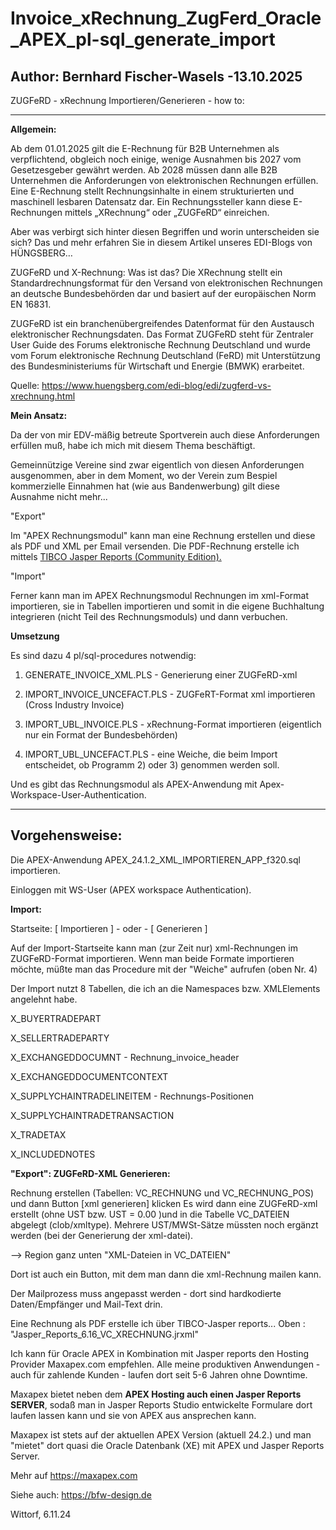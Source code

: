 # Invoice_xRechnung_ZugFerd_Oracle_APEX_pl-sql_generate_import
Author: Bernhard Fischer-Wasels -13.10.2025
-------------------------------------------

ZUGFeRD - xRechnung Importieren/Generieren - how to:

-----------------------------------------------------

<b>Allgemein:</b>

Ab dem 01.01.2025 gilt die E-Rechnung für B2B Unternehmen als verpflichtend, obgleich noch einige, wenige Ausnahmen bis 2027 vom Gesetzesgeber gewährt werden. Ab 2028 müssen dann alle B2B Unternehmen die Anforderungen von elektronischen Rechnungen erfüllen. Eine E-Rechnung stellt Rechnungsinhalte in einem strukturierten und maschinell lesbaren Datensatz dar. Ein Rechnungssteller kann diese E-Rechnungen mittels „XRechnung“ oder „ZUGFeRD“ einreichen.

Aber was verbirgt sich hinter diesen Begriffen und worin unterscheiden sie sich? Das und mehr erfahren Sie in diesem Artikel unseres EDI-Blogs von HÜNGSBERG…

ZUGFeRD und X-Rechnung: Was ist das?
Die XRechnung stellt ein Standardrechnungsformat für den Versand von elektronischen Rechnungen an deutsche Bundesbehörden dar und basiert auf der europäischen Norm EN 16831.

ZUGFeRD ist ein branchenübergreifendes Datenformat für den Austausch elektronischer Rechnungsdaten. Das Format ZUGFeRD steht für Zentraler User Guide des Forums elektronische Rechnung Deutschland und wurde vom Forum elektronische Rechnung Deutschland (FeRD) mit Unterstützung des Bundesministeriums für Wirtschaft und Energie (BMWK) erarbeitet.

Quelle: https://www.huengsberg.com/edi-blog/edi/zugferd-vs-xrechnung.html

<b>Mein Ansatz:</b>

Da der von mir EDV-mäßig betreute Sportverein auch diese Anforderungen erfüllen muß, habe ich mich mit diesem Thema beschäftigt.

Gemeinnützige Vereine sind zwar eigentlich von diesen Anforderungen ausgenommen, aber in dem Moment, wo der Verein zum Bespiel kommerzielle Einnahmen hat (wie aus Bandenwerbung) gilt diese Ausnahme nicht mehr...


"Export"

Im "APEX Rechnungsmodul" kann man eine Rechnung erstellen und diese als PDF und XML per Email versenden. Die PDF-Rechnung erstelle ich mittels <a target=new href ="https://www.jaspersoft.com/products/jaspersoft-community">TIBCO Jasper Reports (Community Edition).</a>

"Import"

Ferner kann man im APEX Rechnungsmodul Rechnungen im xml-Format importieren, sie in Tabellen importieren und somit in die eigene Buchhaltung integrieren (nicht Teil des Rechnungsmoduls) und dann verbuchen.

<b>Umsetzung</b>

Es sind dazu 4 pl/sql-procedures notwendig:

1) GENERATE_INVOICE_XML.PLS - Generierung einer ZUGFeRD-xml

2) IMPORT_INVOICE_UNCEFACT.PLS - ZUGFeRT-Format xml importieren (Cross Industry Invoice)

3) IMPORT_UBL_INVOICE.PLS - xRechnung-Format importieren (eigentlich nur ein Format der Bundesbehörden)

4) IMPORT_UBL_UNCEFACT.PLS - eine Weiche, die beim Import entscheidet, ob Programm 2) oder 3) genommen werden soll.

Und es gibt das Rechnungsmodul als APEX-Anwendung mit Apex-Workspace-User-Authentication.

---------------------------------
<b>Vorgehensweise:</b>
---------------------------------

Die APEX-Anwendung APEX_24.1.2_XML_IMPORTIEREN_APP_f320.sql importieren.

Einloggen mit WS-User (APEX workspace Authentication).

<b>Import:</b>

Startseite: [ Importieren ] - oder - [ Generieren ]

Auf der Import-Startseite kann man (zur Zeit nur) xml-Rechnungen im ZUGFeRD-Format importieren.
Wenn man beide Formate importieren möchte, müßte man das Procedure mit der "Weiche" aufrufen (oben Nr. 4)

Der Import nutzt 8 Tabellen, die ich an die Namespaces bzw. XMLElements angelehnt habe.

X_BUYERTRADEPART

X_SELLERTRADEPARTY

X_EXCHANGEDDOCUMNT - Rechnung_invoice_header

X_EXCHANGEDDOCUMENTCONTEXT

X_SUPPLYCHAINTRADELINEITEM - Rechnungs-Positionen

X_SUPPLYCHAINTRADETRANSACTION

X_TRADETAX

X_INCLUDEDNOTES


<b>"Export": ZUGFeRD-XML Generieren:</b>

Rechnung erstellen (Tabellen: VC_RECHNUNG und VC_RECHNUNG_POS)  und dann Button [xml generieren] klicken
Es wird dann eine ZUGFeRD-xml erstellt (ohne UST bzw. UST = 0.00 )und in die Tabelle VC_DATEIEN abgelegt (clob/xmltype).
Mehrere UST/MWSt-Sätze müssten noch ergänzt werden (bei der Generierung der xml-datei).

--> Region ganz unten "XML-Dateien in VC_DATEIEN"

Dort ist auch ein Button, mit dem man dann die xml-Rechnung mailen kann.

Der Mailprozess muss angepasst werden - dort sind hardkodierte Daten/Empfänger und Mail-Text drin.

Eine Rechnung als PDF erstelle ich über TIBCO-Jasper reports...
Oben : "Jasper_Reports_6.16_VC_XRECHNUNG.jrxml"

Ich kann für Oracle APEX in Kombination mit Jasper reports den Hosting Provider Maxapex.com empfehlen. Alle meine produktiven Anwendungen - auch für zahlende Kunden - laufen dort seit 5-6 Jahren ohne Downtime.

Maxapex bietet neben dem <b>APEX Hosting auch einen Jasper Reports SERVER</b>, sodaß man in Jasper Reports Studio entwickelte Formulare dort laufen lassen kann und sie von APEX aus ansprechen kann.

Maxapex ist stets auf der aktuellen APEX Version (aktuell 24.2.) und man "mietet" dort quasi die Oracle Datenbank (XE) mit APEX und Jasper Reports Server.

Mehr auf https://maxapex.com

Siehe auch: https://bfw-design.de

Wittorf, 6.11.24


